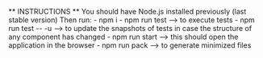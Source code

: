 ** INSTRUCTIONS **
You should have Node.js installed previously (last stable version)
Then run:
    - npm i
    - npm run test  --> to execute tests
    - npm run test -- -u  --> to update the snapshots of tests in case the structure of any component has changed
    - npm run start  --> this should open the application in the browser
    - npm run pack  --> to generate minimized files
    